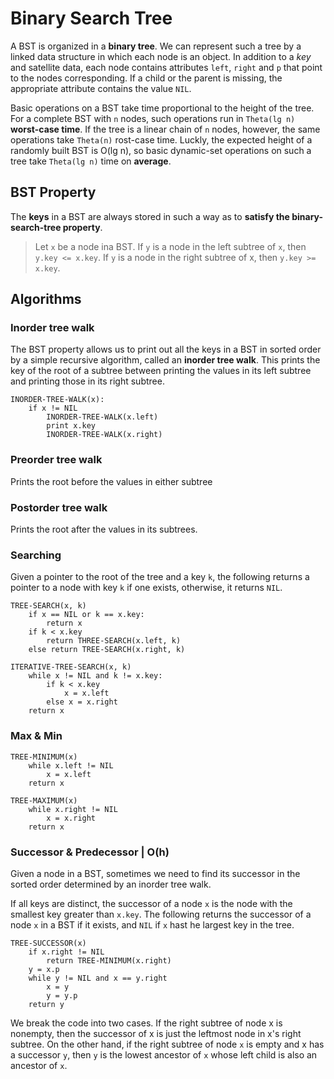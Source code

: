 # Binary Search Tree

A BST is organized in a __binary tree__. We can represent such a tree by a linked data structure in which each node is an object. In addition to a _key_ and satellite data, each node contains attributes `left`, `right` and `p` that point to the nodes corresponding. If a child or the parent is missing, the appropriate attribute contains the value `NIL`.

Basic operations on a BST take time proportional to the height of the tree. For a complete BST with `n` nodes, such operations run in `Theta(lg n)` __worst-case time__. If the tree is a linear chain of `n` nodes, however, the same operations take `Theta(n)` rost-case time. Luckly, the expected height of a randomly built BST is O(lg n), so basic dynamic-set operations on such a tree take `Theta(lg n)` time on __average__.

## BST Property

The __keys__ in a BST are always stored in such a way as to __satisfy the binary-search-tree property__.

> Let `x` be a node ina BST. If `y` is a node in the left subtree of `x`, then `y.key <= x.key`. If `y` is a node in the right subtree of x, then `y.key >= x.key`.

## Algorithms

### Inorder tree walk

The BST property allows us to print out all the keys in a BST in sorted order by a simple recursive algorithm, called an __inorder tree walk__. This prints the key of the root of a subtree between printing the values in its left subtree and printing those in its right subtree.

```
INORDER-TREE-WALK(x):
    if x != NIL
        INORDER-TREE-WALK(x.left)
        print x.key
        INORDER-TREE-WALK(x.right)
```

### Preorder tree walk

Prints the root before the values in either subtree

### Postorder tree walk

Prints the root after the values in its subtrees.

### Searching

Given a pointer to the root of the tree and a key `k`, the following returns a pointer to a node with key `k` if one exists, otherwise, it returns `NIL`.

```
TREE-SEARCH(x, k)
    if x == NIL or k == x.key:
        return x
    if k < x.key
        return THREE-SEARCH(x.left, k)
    else return TREE-SEARCH(x.right, k)

ITERATIVE-TREE-SEARCH(x, k)
    while x != NIL and k != x.key:
        if k < x.key
            x = x.left
        else x = x.right
    return x
```

### Max & Min

```
TREE-MINIMUM(x)
    while x.left != NIL
        x = x.left
    return x

TREE-MAXIMUM(x)
    while x.right != NIL
        x = x.right
    return x
```

### Successor & Predecessor | O(h)

Given a node in a BST, sometimes we need to find its successor in the sorted order determined by an inorder tree walk.

If all keys are distinct, the successor of a node `x` is the node with the smallest key greater than `x.key`. The following returns the successor of a node `x` in a BST if it exists, and `NIL` if `x` hast he largest key in the tree.

```
TREE-SUCCESSOR(x)
    if x.right != NIL
        return TREE-MINIMUM(x.right)
    y = x.p
    while y != NIL and x == y.right
        x = y
        y = y.p
    return y
```

We break the code into two cases. If the right subtree of node x is nonempty, then the successor of x is just the leftmost node in x's right subtree. On the other hand, if the right subtree of node `x` is empty and x has a successor `y`, then `y` is the lowest ancestor of `x` whose left child is also an ancestor of `x`.